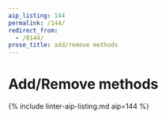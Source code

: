 ```yaml
---
aip_listing: 144
permalink: /144/
redirect_from:
  - /0144/
prose_title: add/remove methods
---
```


# Add/Remove methods

{% include linter-aip-listing.md aip=144 %}
